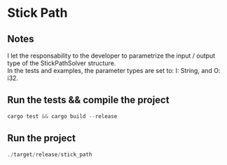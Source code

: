 # Stick Path

## Notes

I let the responsability to the developer to parametrize the input / output type of the StickPathSolver structure.  
In the tests and examples, the parameter types are set to: I: String, and O: i32.

## Run the tests && compile the project

```rust
cargo test && cargo build --release
```

## Run the project

```rust
./target/release/stick_path
```
